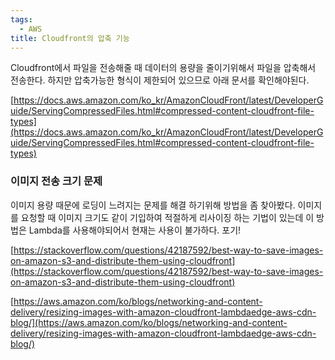 ```yaml
---
tags:
  - AWS
title: Cloudfront의 압축 기능
---
```


Cloudfront에서 파일을 전송해줄 때 데이터의 용량을 줄이기위해서 파일을 압축해서 전송한다. 하지만 압축가능한 형식이 제한되어 있으므로 아래 문서를 확인해야된다.

[https://docs.aws.amazon.com/ko_kr/AmazonCloudFront/latest/DeveloperGuide/ServingCompressedFiles.html#compressed-content-cloudfront-file-types](https://docs.aws.amazon.com/ko_kr/AmazonCloudFront/latest/DeveloperGuide/ServingCompressedFiles.html#compressed-content-cloudfront-file-types)

### 이미지 전송 크기 문제

이미지 용량 때문에 로딩이 느려지는 문제를 해결 하기위해 방법을 좀 찾아봤다. 이미지를 요청할 때 이미지 크기도 같이 기입하여 적절하게 리사이징 하는 기법이 있는데 이 방법은 Lambda를 사용해야되어서 현재는 사용이 불가하다. 포기!

[https://stackoverflow.com/questions/42187592/best-way-to-save-images-on-amazon-s3-and-distribute-them-using-cloudfront](https://stackoverflow.com/questions/42187592/best-way-to-save-images-on-amazon-s3-and-distribute-them-using-cloudfront)

[https://aws.amazon.com/ko/blogs/networking-and-content-delivery/resizing-images-with-amazon-cloudfront-lambdaedge-aws-cdn-blog/](https://aws.amazon.com/ko/blogs/networking-and-content-delivery/resizing-images-with-amazon-cloudfront-lambdaedge-aws-cdn-blog/)
